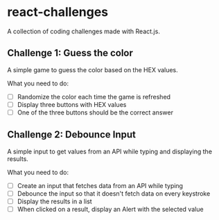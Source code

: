 # react-challenges

A collection of coding challenges made with React.js.

## Challenge 1: Guess the color

A simple game to guess the color based on the HEX values.

What you need to do:

- [ ] Randomize the color each time the game is refreshed
- [ ] Display three buttons with HEX values
- [ ] One of the three buttons should be the correct answer

## Challenge 2: Debounce Input

A simple input to get values from an API while typing and displaying the results.

What you need to do:

- [ ] Create an input that fetches data from an API while typing
- [ ] Debounce the input so that it doesn't fetch data on every keystroke
- [ ] Display the results in a list
- [ ] When clicked on a result, display an Alert with the selected value
